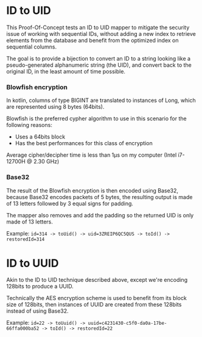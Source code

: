 # ID to UID

This Proof-Of-Concept tests an ID to UID mapper to mitigate the security issue
of working with sequential IDs, without adding a new index to retrieve elements
from the database and benefit from the optimized index on sequential columns.

The goal is to provide a bijection to convert an ID to a string looking like a
pseudo-generated alphanumeric string (the UID), and convert back to the
original ID, in the least amount of time possible.

### Blowfish encryption

In kotlin, columns of type BIGINT are translated to instances of Long, which
are represented using 8 bytes (64bits).

Blowfish is the preferred cypher algorithm to use in this scenario for the
following reasons:
 * Uses a 64bits block
 * Has the best performances for this class of encryption

Average cipher/decipher time is less than 1µs on my computer
(Intel i7-12700H @ 2.30 GHz)

### Base32

The result of the Blowfish encryption is then encoded using Base32, because
Base32 encodes packets of 5 bytes, the resulting output is made of 13 letters
followed by 3 equal signs for padding.

The mapper also removes and add the padding so the returned UID is only made of
13 letters.

Example: `id=314 -> toUid() -> uid=3ZREIP6QC5QUS -> toId() -> restoredId=314`

# ID to UUID

Akin to the ID to UID technique described above, except we're encoding 128bits
to produce a UUID.

Technically the AES encryption scheme is used to benefit from its block size of
128bits, then instances of UUID are created from these 128bits instead of using
Base32.

Example: `id=22 -> toUuid() -> uuid=c4231430-c5f0-da0a-17be-66ffa000ba52
-> toId() -> restoredId=22`
